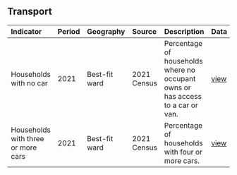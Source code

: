 ## Transport

| Indicator     | Period        | Geography     | Source        | Description   | Data           | Code           |
|:------------- |:------------- |:------------- |:------------- |:------------- | :------------- | :------------- |
| Households with no car | 2021 | Best-fit ward | 2021 Census | Percentage of households where no occupant owns or has access to a car or van. | [view](data/households_with_no_car.csv) | [view](code/households_with_no_car.R) |
| Households with three or more cars | 2021 | Best-fit ward | 2021 Census | Percentage of households with four or more cars. | [view](data/households_four_or_more_cars.csv) | [view](code/households_four_or_more_cars.R) |
